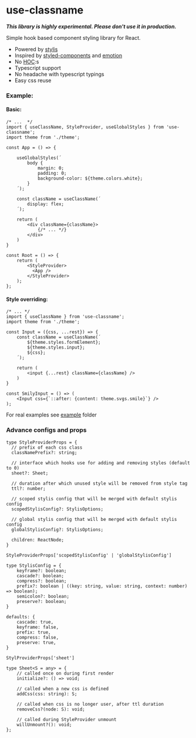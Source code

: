 # use-classname

***This library is highly experimental. Please don't use it in production.***

Simple hook based component styling library for React. 

+ Powered by [stylis](https://www.npmjs.com/package/stylis) 
+ Inspired by [styled-components](https://www.npmjs.com/package/styled-components) and [emotion](https://www.npmjs.com/package/emotion)
+ No [HOC](https://reactjs.org/docs/higher-order-components.html):s
+ Typescript support 
+ No headache with typescript typings
+ Easy css reuse

### Example:
#### Basic:
```
/* ...  */
import { useClassName, StyleProvider, useGlobalStyles } from 'use-classname';
import theme from './theme';

const App = () => {
    
    useGlobalStyles(´
        body {
            margin: 0;
            padding: 0;
            background-color: ${theme.colors.white};
        }
    ´);
    
    const className = useClassName(´
        display: flex;
    ´);
    
    return (
        <div className={className}>
            {/* ... */}
        </div>
    )
}

const Root = () => {
    return (
        <StyleProvider>
          <App />
        </StyleProvider>
    );
};
```

#### Style overriding:
```
/* ... */
import { useClassName } from 'use-classname';
import theme from './theme';

const Input = ({css, ...rest}) => {
    const className = useClassName(´
        ${theme.styles.formElement};
        ${theme.styles.input};
        ${css};
    ´);
    
    return (
        <input {...rest} className={className} />
    )
}

const SmilyInput = () => (
    <Input css={`::after: {content: theme.svgs.smile}`} />
);
```
For real examples see [example](https://github.com/jEnbuska/use-classname/tree/master/example) folder

### Advance configs and props

```
type StyleProviderProps = {
  // prefix of each css class
  classNamePrefix?: string; 
  
  // interface which hooks use for adding and removing styles (default to 0)
  sheet?: Sheet; 
  
  // duration after which unused style will be removed from style tag
  ttl?: number; 
  
  // scoped stylis config that will be merged with default stylis config
  scopedStylisConfig?: StylisOptions; 
  
  // global stylis config that will be merged with default stylis config
  globalStylisConfig?: StylisOptions; 
  
  children: ReactNode;
}
```

```
StyleProviderProps['scopedStylisConfig' | 'globalStylisConfig']

type StylisConfig = {
    keyframe?: boolean;
    cascade?: boolean;
    compress?: boolean;
    prefix?: boolean | ((key: string, value: string, context: number) => boolean);
    semicolon?: boolean;
    preserve?: boolean;
}

defaults: {
    cascade: true,
    keyframe: false,
    prefix: true,
    compress: false,
    preserve: true,
}
```

```
StylProviderProps['sheet']

type Sheet<S = any> = {
    // called once on during first render
    initialize?: () => void;
    
    // called when a new css is defined
    addCss(css: string): S; 
    
    // called when css is no longer user, after ttl duration
    removeCss?(node: S): void; 
    
    // called during StyleProvider unmount
    willUnmount?(): void; 
};
```
